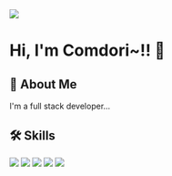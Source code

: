 <img src="https://capsule-render.vercel.app/api?type=Waving&color=auto&height=300&section=header&text=Comdori%20GitHub~!!&fontSize=50" />

# Hi, I'm Comdori~!! 👋

## 🚀 About Me
I'm a full stack developer...

## 🛠 Skills
<div align="left">
	<img src="https://img.shields.io/badge/Java-007396?style=flat&logo=Java&logoColor=white" />
	<img src="https://img.shields.io/badge/HTML5-E34F26?style=flat&logo=HTML5&logoColor=white" />
	<img src="https://img.shields.io/badge/apache-D22128?style=flat&logo=CSS3&logoColor=white" />
	<img src="https://img.shields.io/badge/apachetomcat-F8DC75?style=flat&logo=CSS3&logoColor=white" />
	<img src="https://img.shields.io/badge/apachejmeter-0E85CD?style=flat&logo=CSS3&logoColor=white" />
</div>

